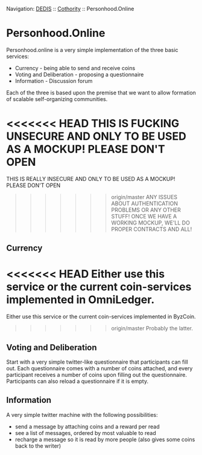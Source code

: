 Navigation: [DEDIS](https://github.com/dedis/doc/tree/master/README.md) ::
[Cothority](https://github.com/dedis/cothority/tree/master/README.md) ::
Personhood.Online

# Personhood.Online

Personhood.online is a very simple implementation of the three basic services:

- Currency - being able to send and receive coins
- Voting and Deliberation - proposing a questionnaire
- Information - Discussion forum

Each of the three is based upon the premise that we want to allow formation
of scalable self-organizing communities.

<<<<<<< HEAD
THIS IS FUCKING UNSECURE AND ONLY TO BE USED AS A MOCKUP! PLEASE DON'T OPEN
=======
THIS IS REALLY INSECURE AND ONLY TO BE USED AS A MOCKUP! PLEASE DON'T OPEN
>>>>>>> origin/master
ANY ISSUES ABOUT AUTHENTICATION PROBLEMS OR ANY OTHER STUFF! ONCE WE HAVE A
WORKING MOCKUP, WE'LL DO PROPER CONTRACTS AND ALL!

## Currency

<<<<<<< HEAD
Either use this service or the current coin-services implemented in OmniLedger.
=======
Either use this service or the current coin-services implemented in ByzCoin.
>>>>>>> origin/master
Probably the latter.

## Voting and Deliberation

Start with a very simple twitter-like questionnaire that participants can fill
out. Each questionnaire comes with a number of coins attached, and every
participant receives a number of coins upon filling out the questionnaire.
Participants can also reload a questionnaire if it is empty.

## Information

A very simple twitter machine with the following possibilities:
- send a message by attaching coins and a reward per read
- see a list of messages, ordered by most valuable to read
- recharge a message so it is read by more people (also gives some coins
  back to the writer)
